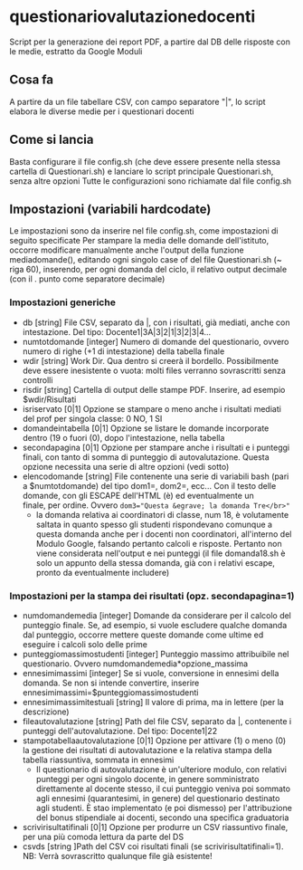 # questionariovalutazionedocenti
Script per la generazione dei report PDF, a partire dal DB delle risposte con le medie, estratto da Google Moduli

## Cosa fa
A partire da un file tabellare CSV, con campo separatore "|", lo script elabora le diverse medie per i questionari docenti

## Come si lancia

Basta configurare il file config.sh (che deve essere presente nella stessa cartella di Questionari.sh) e lanciare lo script principale Questionari.sh, senza altre opzioni
Tutte le configurazioni sono richiamate dal file config.sh

## Impostazioni (variabili hardcodate)
Le impostazioni sono da inserire nel file config.sh, come impostazioni di seguito specificate
Per stampare la media delle domande dell'istituto, occorre modificare manualmente anche l'output della funzione mediadomande(), editando ogni singolo case of del file Questionari.sh (~ riga 60), inserendo, per ogni domanda del ciclo, il relativo output decimale (con il . punto come separatore decimale)

### Impostazioni generiche
* db [string]	File CSV, separato da |, con i risultati, già mediati, anche con intestazione. Del tipo: Docente1|3A|3|2|1|3|2|3|4...
* numtotdomande	[integer] Numero di domande del questionario, ovvero numero di righe (+1 di intestazione) della tabella finale
* wdir [string]	Work Dir. Qua dentro si creerà il bordello. Possibilmente deve essere inesistente o vuota: molti files verranno sovrascritti senza controlli
* risdir [string]	Cartella di output delle stampe PDF. Inserire, ad esempio $wdir/Risultati
* isriservato	[0|1] Opzione se stampare o meno anche i risultati mediati del prof per singola classe: 0 NO, 1 SI
* domandeintabella [0|1] Opzione se listare le domande incorporate dentro (19 o fuori (0), dopo l'intestazione, nella tabella
* secondapagina [0|1] Opzione per stampare anche i risultati e i punteggi finali, con tanto di somma di punteggio di autovalutazione. Questa opzione necessita una serie di altre opzioni (vedi sotto)
* elencodomande [string] File contenente una serie di variabili bash (pari a $numtotdomande) del tipo dom1=, dom2=, ecc... Con il testo delle domande, con gli ESCAPE dell'HTML (&egrave;) ed eventualmente un </br> finale, per ordine. Ovvero ```dom3="Questa &egrave; la domanda Tre</br>"```
    * la domanda relativa ai coordinatori di classe, num 18, è volutamente saltata in quanto spesso gli studenti rispondevano comunque a questa domanda anche per i docenti non coordinatori, all'interno del Modulo Google, falsando pertanto calcoli e risposte. Pertanto non viene considerata nell'output e nei punteggi (il file domanda18.sh è solo un appunto della stessa domanda, già con i relativi escape, pronto da eventualmente includere)

### Impostazioni per la stampa dei risultati (opz. secondapagina=1)
* numdomandemedia [integer] Domande da considerare per il calcolo del punteggio finale. Se, ad esempio, si vuole escludere qualche domanda dal punteggio, occorre mettere queste domande come ultime ed eseguire i calcoli solo delle prime
* punteggiomassimostudenti [integer] Punteggio massimo attribuibile nel questionario. Ovvero numdomandemedia*opzione_massima
* ennesimimassimi [integer] Se si vuole, conversione in ennesimi della domanda. Se non si intende convertire, inserire ennesimimassimi=$punteggiomassimostudenti
* ennesimimassimitestuali [string] Il valore di prima, ma in lettere (per la descrizione)
* fileautovalutazione [string] Path del file CSV, separato da |, contenente i punteggi dell'autovalutazione. Del tipo: Docente1|22
* stampotabellaautovalutazione [0|1] Opzione per attivare (1) o meno (0) la gestione dei risultati di autovalutazione e la relativa stampa della tabella riassuntiva, sommata in ennesimi
    * Il questionario di autovalutazione è un'ulteriore modulo, con relativi punteggi per ogni singolo docente, in genere somministrato direttamente al docente stesso, il cui punteggio veniva poi sommato agli ennesimi (quarantesimi, in genere) del questionario destinato agli studenti. È stao implementato (e poi dismesso) per l'attribuzione del bonus stipendiale ai docenti, secondo una specifica graduatoria
* scrivirisultatifinali [0|1] Opzione per produrre un CSV riassuntivo finale, per una più comoda lettura da parte del DS
* csvds [string ]Path del CSV coi risultati finali (se scrivirisultatifinali=1). NB: Verrà sovrascritto qualunque file già esistente!
